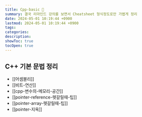 ```yaml
---
title: Cpp-basic 🐋
summary: 결국 리마인드 강의를 보면서 Cheatsheet 형식정도로만 가볍게 정리
date: 2024-05-01 10:19:44 +0900
lastmod: 2024-05-01 10:19:44 +0900
tags: 
categories: 
description: 
showToc: true
tocOpen: true
---
```


##  C++ 기본 문법 정리

- [[어셈블리]]
- [[비트-연산]]
- [[cpp-변수의-메모리-공간]]
- [[pointer-reference-헷갈릴때-팁]]
- [[pointer-array-헷갈릴때-팁]]
- [[pointer-지옥]]
